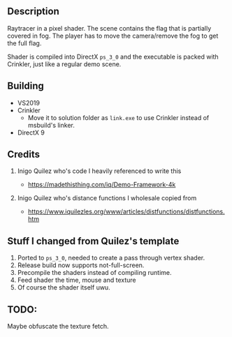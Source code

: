 ## Description

Raytracer in a pixel shader. The scene contains the flag that is partially covered in fog. The player has to move the camera/remove the fog to get the full flag.

Shader is compiled into DirectX `ps_3_0` and the executable is packed with Crinkler, just like a regular demo scene.

## Building

* VS2019
* Crinkler
    * Move it to solution folder as `link.exe` to use Crinkler instead of msbuild's linker.
* DirectX 9

## Credits

1. Inigo Quilez who's code I heavily referenced to write this
    * https://madethisthing.com/iq/Demo-Framework-4k

2. Inigo Quilez who's distance functions I wholesale copied from
    * https://www.iquilezles.org/www/articles/distfunctions/distfunctions.htm

## Stuff I changed from Quilez's template

1. Ported to `ps_3_0`, needed to create a pass through vertex shader.
2. Release build now supports not-full-screen.
3. Precompile the shaders instead of compiling runtime.
3. Feed shader the time, mouse and texture
3. Of course the shader itself uwu.

## TODO:

Maybe obfuscate the texture fetch.